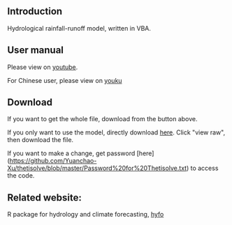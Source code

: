 ## Introduction
Hydrological rainfall-runoff model, written in VBA.
## User manual

Please view on [youtube](https://www.youtube.com/watch?v=K_ULGErVh6o). 

For Chinese user, please view on [youku](http://v.youku.com/v_show/id_XNzA2ODk1OTI0.html)

## Download
If you want to get the whole file, download from the button above.

If you only want to use the model, directly download [here](https://github.com/Yuanchao-Xu/thetisolve/blob/master/Thetisolve1.01.xlsm). Click "view raw", then download the file.

If you want to make a change, get password [here] (https://github.com/Yuanchao-Xu/thetisolve/blob/master/Password%20for%20Thetisolve.txt) to access the code.

## Related website: 

R package for hydrology and climate forecasting, [hyfo](http://yuanchao-xu.github.io/hyfo/)

